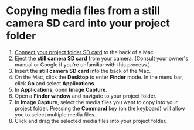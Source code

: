 # Copying media files from a still camera SD card into your project folder

1. [Connect your project folder SD card](connecting-your-project-folder-sd-card.md) to the back of a Mac.
2. Eject the **still camera SD card** from your camera. \(Consult your owner's manual or Google if you're unfamiliar with this process.\)
3. Insert the **still camera SD card** into the back of the Mac. 
4. On the Mac, click the **Desktop** to enter **Finder** mode. In the menu bar, click **Go** and select **Applications**.
5. In **Applications**, open **Image Capture**.
6. Open a **Finder window** and navigate to your project folder.
7. In **Image Capture**, select the media files you want to copy into your project folder. Pressing the **Command** key \(on the keyboard\) will allow you to select multiple media files.
8. Click and drag the selected media files into your project folder.

